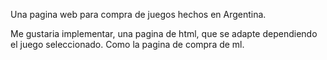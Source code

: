 Una pagina web para compra de juegos hechos en Argentina.

Me gustaria implementar, una pagina de html, que se adapte dependiendo el juego seleccionado. Como la pagina de compra de ml.
